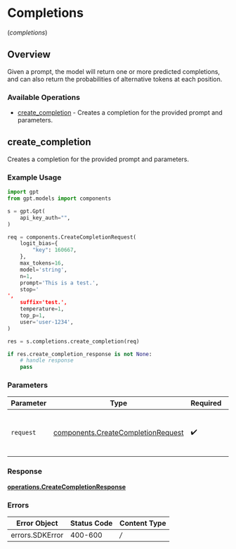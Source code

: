# Completions
(*completions*)

## Overview

Given a prompt, the model will return one or more predicted completions, and can also return the probabilities of alternative tokens at each position.

### Available Operations

* [create_completion](#create_completion) - Creates a completion for the provided prompt and parameters.

## create_completion

Creates a completion for the provided prompt and parameters.

### Example Usage

```python
import gpt
from gpt.models import components

s = gpt.Gpt(
    api_key_auth="",
)

req = components.CreateCompletionRequest(
    logit_bias={
        "key": 160667,
    },
    max_tokens=16,
    model='string',
    n=1,
    prompt='This is a test.',
    stop='
',
    suffix='test.',
    temperature=1,
    top_p=1,
    user='user-1234',
)

res = s.completions.create_completion(req)

if res.create_completion_response is not None:
    # handle response
    pass
```

### Parameters

| Parameter                                                                                | Type                                                                                     | Required                                                                                 | Description                                                                              |
| ---------------------------------------------------------------------------------------- | ---------------------------------------------------------------------------------------- | ---------------------------------------------------------------------------------------- | ---------------------------------------------------------------------------------------- |
| `request`                                                                                | [components.CreateCompletionRequest](../../models/components/createcompletionrequest.md) | :heavy_check_mark:                                                                       | The request object to use for the request.                                               |


### Response

**[operations.CreateCompletionResponse](../../models/operations/createcompletionresponse.md)**
### Errors

| Error Object    | Status Code     | Content Type    |
| --------------- | --------------- | --------------- |
| errors.SDKError | 400-600         | */*             |
